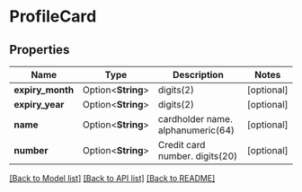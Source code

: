 # ProfileCard

## Properties

Name | Type | Description | Notes
------------ | ------------- | ------------- | -------------
**expiry_month** | Option<**String**> | digits(2) | [optional]
**expiry_year** | Option<**String**> | digits(2) | [optional]
**name** | Option<**String**> | cardholder name. alphanumeric(64) | [optional]
**number** | Option<**String**> | Credit card number. digits(20) | [optional]

[[Back to Model list]](../README.md#documentation-for-models) [[Back to API list]](../README.md#documentation-for-api-endpoints) [[Back to README]](../README.md)


